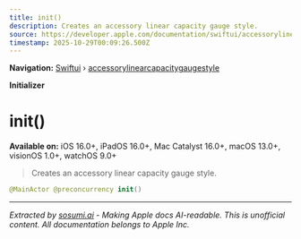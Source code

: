 ```yaml
---
title: init()
description: Creates an accessory linear capacity gauge style.
source: https://developer.apple.com/documentation/swiftui/accessorylinearcapacitygaugestyle/init()
timestamp: 2025-10-29T00:09:26.500Z
---
```


**Navigation:** [Swiftui](/documentation/swiftui) › [accessorylinearcapacitygaugestyle](/documentation/swiftui/accessorylinearcapacitygaugestyle)

**Initializer**

# init()

**Available on:** iOS 16.0+, iPadOS 16.0+, Mac Catalyst 16.0+, macOS 13.0+, visionOS 1.0+, watchOS 9.0+

> Creates an accessory linear capacity gauge style.

```swift
@MainActor @preconcurrency init()
```

---

*Extracted by [sosumi.ai](https://sosumi.ai) - Making Apple docs AI-readable.*
*This is unofficial content. All documentation belongs to Apple Inc.*
